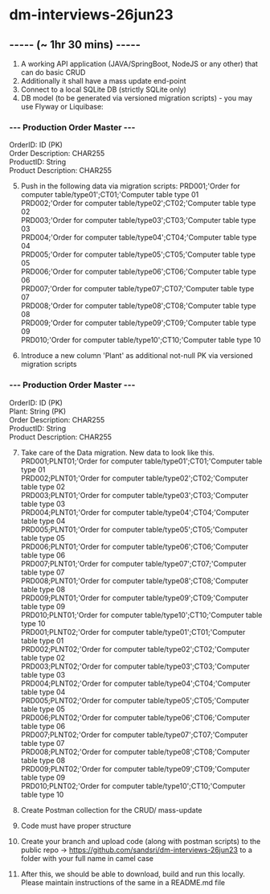 # dm-interviews-26jun23

## ----- (~ 1hr 30 mins) ----- 
1. A working API application (JAVA/SpringBoot, NodeJS or any other) that can do basic CRUD
2. Additionally it shall have a mass update end-point
3. Connect to a local SQLite DB (strictly SQLite only)
4. DB model (to be generated via versioned migration scripts) - you may use Flyway or Liquibase:

### --- Production Order Master ---
OrderID: ID (PK) <br>
Order Description: CHAR255 <br>
ProductID: String <br>
Product Description: CHAR255 <br>

5. Push in the following data via migration scripts:
PRD001;'Order for computer table/type01';CT01;'Computer table type 01 <br>
PRD002;'Order for computer table/type02';CT02;'Computer table type 02 <br>
PRD003;'Order for computer table/type03';CT03;'Computer table type 03 <br>
PRD004;'Order for computer table/type04';CT04;'Computer table type 04 <br>
PRD005;'Order for computer table/type05';CT05;'Computer table type 05 <br>
PRD006;'Order for computer table/type06';CT06;'Computer table type 06 <br>
PRD007;'Order for computer table/type07';CT07;'Computer table type 07 <br>
PRD008;'Order for computer table/type08';CT08;'Computer table type 08 <br>
PRD009;'Order for computer table/type09';CT09;'Computer table type 09 <br>
PRD010;'Order for computer table/type10';CT10;'Computer table type 10 <br>

6. Introduce a new column 'Plant' as additional not-null PK via versioned migration scripts

### --- Production Order Master ---
OrderID: ID (PK) <br>
Plant: String (PK) <br>
Order Description: CHAR255 <br>
ProductID: String <br>
Product Description: CHAR255 <br>

7. Take care of the Data migration. New data to look like this.
PRD001;PLNT01;'Order for computer table/type01';CT01;'Computer table type 01 <br>
PRD002;PLNT01;'Order for computer table/type02';CT02;'Computer table type 02 <br>
PRD003;PLNT01;'Order for computer table/type03';CT03;'Computer table type 03 <br>
PRD004;PLNT01;'Order for computer table/type04';CT04;'Computer table type 04 <br>
PRD005;PLNT01;'Order for computer table/type05';CT05;'Computer table type 05 <br>
PRD006;PLNT01;'Order for computer table/type06';CT06;'Computer table type 06 <br>
PRD007;PLNT01;'Order for computer table/type07';CT07;'Computer table type 07 <br>
PRD008;PLNT01;'Order for computer table/type08';CT08;'Computer table type 08 <br>
PRD009;PLNT01;'Order for computer table/type09';CT09;'Computer table type 09 <br>
PRD010;PLNT01;'Order for computer table/type10';CT10;'Computer table type 10 <br>
PRD001;PLNT02;'Order for computer table/type01';CT01;'Computer table type 01 <br>
PRD002;PLNT02;'Order for computer table/type02';CT02;'Computer table type 02 <br>
PRD003;PLNT02;'Order for computer table/type03';CT03;'Computer table type 03 <br>
PRD004;PLNT02;'Order for computer table/type04';CT04;'Computer table type 04 <br>
PRD005;PLNT02;'Order for computer table/type05';CT05;'Computer table type 05 <br>
PRD006;PLNT02;'Order for computer table/type06';CT06;'Computer table type 06 <br>
PRD007;PLNT02;'Order for computer table/type07';CT07;'Computer table type 07 <br>
PRD008;PLNT02;'Order for computer table/type08';CT08;'Computer table type 08 <br>
PRD009;PLNT02;'Order for computer table/type09';CT09;'Computer table type 09 <br>
PRD010;PLNT02;'Order for computer table/type10';CT10;'Computer table type 10 <br>

8. Create Postman collection for the CRUD/ mass-update
9. Code must have proper structure
10. Create your branch and upload code (along with postman scripts) to the public repo -> https://github.com/sandsri/dm-interviews-26jun23 to a folder with your full name in camel case
11. After this, we should be able to download, build and run this locally. Please maintain instructions of the same in a README.md file
